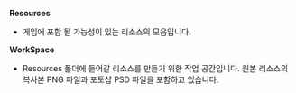 **Resources**
- 게임에 포함 될 가능성이 있는 리소스의 모음입니다.

**WorkSpace**
- Resources 폴더에 들어갈 리소스를 만들기 위한 작업 공간입니다. 원본 리소스의 복사본 PNG 파일과 포토샵 PSD 파일을 포함하고 있습니다.
